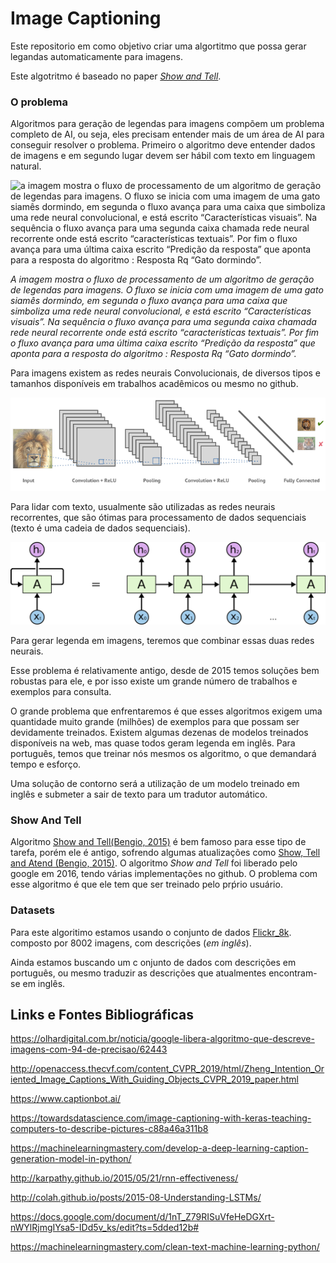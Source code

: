 # Image Captioning

Este repositorio em como objetivo criar uma algortitmo que possa gerar legandas
automaticamente para imagens.

Este algotritmo é baseado no paper [*Show and Tell*](https://arxiv.org/abs/1411.4555).

### O problema
Algoritmos para geração de legendas para imagens compõem um problema completo de AI, ou seja, eles precisam entender mais de um área de AI para conseguir resolver o problema.
Primeiro o algoritmo deve entender dados de imagens e em segundo lugar devem ser hábil com texto em linguagem natural.

![a imagem mostra o fluxo de processamento de um algoritmo de geração de legendas para imagens. O fluxo se inicia com uma imagem de uma gato siamês dormindo, em segunda o fluxo avança para uma caixa que simboliza uma rede neural convolucional, e está escrito “Características visuais”. Na sequência o fluxo avança para uma segunda caixa chamada rede neural recorrente onde está escrito “características textuais”. Por fim o fluxo avança para uma última caixa escrito “Predição da resposta” que aponta para a resposta do algoritmo : Resposta Rq “Gato dormindo”.](docs/images/image-captioning.png)

*A imagem mostra o fluxo de processamento de um algoritmo de geração de legendas para imagens. O fluxo se inicia com uma imagem de uma gato siamês dormindo, em segunda o fluxo avança para uma caixa que simboliza uma rede neural convolucional, e está escrito “Características visuais”. Na sequência o fluxo avança para uma segunda caixa chamada rede neural recorrente onde está escrito “características textuais”. Por fim o fluxo avança para uma última caixa escrito “Predição da resposta” que aponta para a resposta do algoritmo : Resposta Rq “Gato dormindo”.*

Para imagens existem as redes neurais Convolucionais, de diversos tipos e tamanhos disponíveis em trabalhos acadêmicos ou mesmo no github.

![Redes Neurais Convolucionais](docs/images/cnn.png)

Para lidar com texto, usualmente são utilizadas as redes neurais recorrentes, que são ótimas para processamento de dados sequenciais (texto é uma cadeia de dados sequenciais).

![Redes Neurais Recorrentes](docs/images/rnn.png)

Para gerar legenda em imagens, teremos que combinar essas duas redes neurais.

Esse problema é relativamente antigo, desde de 2015 temos soluções bem robustas para ele, e por isso existe um grande número de trabalhos e exemplos para consulta.

O grande problema que enfrentaremos é que esses algoritmos exigem uma quantidade muito grande (milhões) de exemplos para que possam ser devidamente treinados. Existem algumas dezenas de modelos treinados disponíveis na web, mas quase todos geram legenda em inglês. Para português, temos que treinar nós mesmos os algoritmo, o que demandará tempo e esforço.


Uma solução de contorno será a utilização de um modelo treinado em inglês e submeter a sair de texto para um tradutor automático.

### Show And Tell

Algoritmo [Show and Tell(Bengio, 2015)](https://arxiv.org/abs/1411.4555) é bem famoso para esse tipo de tarefa, porém ele é antigo, sofrendo algumas atualizações como [Show, Tell and Atend (Bengio, 2015)](https://arxiv.org/abs/1502.03044). O algoritmo *Show and Tell* foi liberado pelo google em 2016, tendo várias implementações no github. O problema com esse algoritmo é que ele tem que ser treinado pelo prṕrio usuário.

### Datasets

Para este algoritimo estamos usando o conjunto de dados [Flickr_8k](https://github.com/jbrownlee/Datasets). composto por 8002 imagens, com descrições (*em inglês*).

Ainda estamos buscando um c onjunto de dados com descrições em português, ou mesmo traduzir as descrições que atualmentes encontram-se em inglês.

## Links e Fontes Bibliográficas
https://olhardigital.com.br/noticia/google-libera-algoritmo-que-descreve-imagens-com-94-de-precisao/62443

http://openaccess.thecvf.com/content_CVPR_2019/html/Zheng_Intention_Oriented_Image_Captions_With_Guiding_Objects_CVPR_2019_paper.html

https://www.captionbot.ai/

https://towardsdatascience.com/image-captioning-with-keras-teaching-computers-to-describe-pictures-c88a46a311b8

https://machinelearningmastery.com/develop-a-deep-learning-caption-generation-model-in-python/

http://karpathy.github.io/2015/05/21/rnn-effectiveness/

http://colah.github.io/posts/2015-08-Understanding-LSTMs/

https://docs.google.com/document/d/1nT_Z79RISuVfeHeDGXrt-nWYlRjmgIYsa5-IDd5v_ks/edit?ts=5dded12b#

https://machinelearningmastery.com/clean-text-machine-learning-python/
